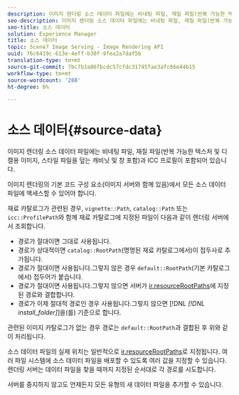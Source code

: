 ```yaml
---
description: 이미지 렌더링 소스 데이터 파일에는 비네팅 파일, 재질 파일(반복 가능한 텍스처 및 디캘용 이미지, 스타일 파일을 덮는 캐비닛 및 창 포함)과 ICC 프로필이 포함되어 있습니다.
seo-description: 이미지 렌더링 소스 데이터 파일에는 비네팅 파일, 재질 파일(반복 가능한 텍스처 및 디캘용 이미지, 스타일 파일을 덮는 캐비닛 및 창 포함)과 ICC 프로필이 포함되어 있습니다.
seo-title: 소스 데이터
solution: Experience Manager
title: 소스 데이터
topic: Scene7 Image Serving - Image Rendering API
uuid: 76c6419c-613e-4eff-b30f-9fea2a7daf5b
translation-type: tm+mt
source-git-commit: 7bc7b3a86fbcdc57cfdc31745fae3afc06e44b15
workflow-type: tm+mt
source-wordcount: '288'
ht-degree: 0%

---
```



# 소스 데이터{#source-data}

이미지 렌더링 소스 데이터 파일에는 비네팅 파일, 재질 파일(반복 가능한 텍스처 및 디캘용 이미지, 스타일 파일을 덮는 캐비닛 및 창 포함)과 ICC 프로필이 포함되어 있습니다.

이미지 렌더링의 기본 코드 구성 요소(이미지 서버와 함께 있음)에서 모든 소스 데이터 파일에 액세스할 수 있어야 합니다.

재료 카탈로그가 관련된 경우, `vignette::Path`, `catalog::Path` 또는 `icc::ProfilePath`와 함께 재료 카탈로그에 지정된 파일이 다음과 같이 렌더링 서버에서 조회합니다.

* 경로가 절대이면 그대로 사용됩니다.
* 경로가 상대적이면 `catalog::RootPath`(명명된 재료 카탈로그에서)이 접두사로 추가됩니다.
* 경로가 절대이면 사용됩니다.그렇지 않은 경우 `default::RootPath`(기본 카탈로그에서) 접두어가 붙습니다.
* 경로가 절대이면 사용됩니다.그렇지 않으면 서버가 [ir.resourceRootPaths](../../../../../../ir-api/server-admin/image-rendering-api-ref/c-ir-server-administration/c-ir-configuration-settings-reference/c-ir-resource-root-folders.md#concept-39a34d2239934079bb396e1bf568a9c2)에 지정된 경로와 결합합니다.
* 경로가 이제 절대적 경로인 경우 사용됩니다.그렇지 않으면 [!DNL *[!DNL install_folder]*]을(를) 기준으로 합니다.

관련된 이미지 카탈로그가 없는 경우 경로는 `default::RootPath`과 결합된 후 위와 같이 처리됩니다.

소스 데이터 파일의 실제 위치는 일반적으로 [ir.resourceRootPaths](../../../../../../ir-api/server-admin/image-rendering-api-ref/c-ir-server-administration/c-ir-configuration-settings-reference/c-ir-resource-root-folders.md#concept-39a34d2239934079bb396e1bf568a9c2)로 지정됩니다. 여러 파일 시스템에 소스 데이터 파일을 배포할 수 있도록 여러 값을 지정할 수 있습니다. 렌더링 서버는 데이터 파일을 찾을 때까지 지정된 순서대로 각 경로를 시도합니다.

서버를 중지하지 않고도 언제든지 모든 유형의 새 데이터 파일을 추가할 수 있습니다.

